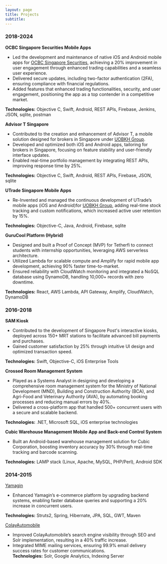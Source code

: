 ```yaml
---
layout: page
title: Projects
subtitle:
---
```


<html lang="en">
<head>
    <meta charset="UTF-8">
    <meta name="viewport" content="width=device-width, initial-scale=1.0">
    <title>Project Highlights</title>
    <link rel="stylesheet" href="styles.css">
</head>
<body>
    <div class="container">
        <p>
        <h3>2018-2024</h3>
<p><b>OCBC Singapore Securities Mobile Apps</b>
<ul>
<li>
Led the development and maintenance of native iOS and Android mobile apps for
<a href="https://www.iocbc.com/">OCBC Singapore Securities</a>, achieving a 20% improvement in user engagement through enhanced trading capabilities and a seamless user experience. </li>
<li>Delivered secure updates, including two-factor authentication (2FA), ensuring compliance with financial regulations.</li>
<li>Added features that enhanced trading functionalities, security, and user engagement, positioning the app as a top contender in a competitive market.
</li></ul>
<b>Technologies:</b> Objective C, Swift, Android, REST APIs, Firebase, Jenkins, JSON, sqlite, postman
</p>

<p><b>Advisor T Singapore</b>
<ul>
<li>
Contributed to the creation and enhancement of Advisor T, a mobile solution designed for brokers in Singapore under <a href="https://www.uobkayhian.com/"> UOBKH Group</a>. </li>
<li>Developed and optimized both iOS and Android apps, tailoring for brokers in Singapore, focusing on feature stability and user-friendly interface updates.</li>
<li>Enabled real-time portfolio management by integrating REST APIs, improving response time by 25%.</li>
</ul>
<b>Technologies:</b> Objective C, Swift, Android, REST APIs, Firebase, JSON, sqlite
</p>
<p><b>UTrade Singapore Mobile Apps</b>
<ul>
<li>
Re-Invented and managed the continuous development of UTrade’s mobile apps (iOS and Android)for <a href="https://www.uobkayhian.com/"> UOBKH Group</a>, adding real-time stock tracking and custom notifications, which increased active user retention by 15%.
</li>
</ul>
<b>Technologies:</b> Objective-C, Java, Android, Firebase, sqlite
</p>
<p><b>GuruCool Platform (Hybrid)</b><br />
<ul>
<li>Designed and built a Proof of Concept (MVP) for Tetherfi to connect students with internship opportunities, leveraging AWS serverless architecture.</li>
  <li>Utilized Lambda for scalable compute and Amplify for rapid mobile app development, achieving 90% faster time-to-market.</li>
  <li>Ensured reliability with CloudWatch monitoring and integrated a NoSQL database using DynamoDB, handling 10,000+ records with zero downtime.</li>
</ul>
<b>Technologies:</b> React, AWS Lambda, API Gateway, Amplify, CloudWatch, DynamoDB</p>
</p>
<p><h3>2016-2018</h3>
<p><b>SAM Kiosk</b><br />
<ul>
<li>
Contributed to the development of Singapore Post's interactive kiosks, deployed across 150+ MRT stations to facilitate advanced bill payments and purchases.
</li>
<li>
Gained customer satisfaction by 25% through intuitive UI design and optimized transaction speed.
</li>
</ul>
<b>Technologies:</b> Swift, Objective-C, iOS Enterprise Tools
</p>
</p>
<p><b>Crossed Room Management System</b><br />
<ul>
<li>
Played as a Systems Analyst in designing and developing a comprehensive room management system for the Ministry of National Development (MND), Building and Construction Authority (BCA), and Agri-Food and Veterinary Authority (AVA), by automating booking processes and reducing manual errors by 40%. 
</li>
<li>Delivered a cross-platform app that handled 500+ concurrent users with a secure and scalable backend.</li>
</ul>
<b>Technologies:</b> .NET, Microsoft SQL, iOS enterprise technologies
</p>
<p><b>Cubic Warehouse Management Mobile App and Back-end Control System</b><br />
<ul>
<li>
Built an Android-based warehouse management solution for Cubic Corporation, boosting inventory accuracy by 30% through real-time tracking and barcode scanning.
</li>
</ul>
<b>Technologies:</b> LAMP stack (Linux, Apache, MySQL, PHP/Perl), Android SDK
</p>
</p>
<p>
<h3>2014-2015</h3>
<p><a href="https://www.yamagin.net/">Yamagin</a><br />
<ul>
<li>
Enhanced Yamagin’s e-commerce platform by upgrading backend systems, enabling faster database queries and supporting a 20% increase in concurrent users.
</li>
</ul>
<b>Technologies:</b> Struts2, Spring, Hibernate, JPA, SQL, GWT, Maven
</p>
</p>
<p><a href="https://www.colayhills.com/en/">ColayAutomobile</a><br />
<ul>
<li>
Improved ColayAutomobile’s search engine visibility through SEO and Solr implementation, resulting in a 40% traffic increase.
</li>
<li>
Integrated MIME mailing services, ensuring 99.9% email delivery success rates for customer communications.
</li>
<b>Technologies:</b> Solr, Google Analytics, Indexing Server
</p>

<!-- </div>
</body>
</html> -->

<!-- body {
    margin: 0;
    padding: 0;
    font-family: 'Arial', sans-serif;
    background-color: #f5f5f5;
    display: flex;
    justify-content: center;
    align-items: center;
    height: 100vh;
    <p>Coming Soon ~ I'm currently working on some exciting projects. Check back soon to see what I've been up to!</p>
} -->
